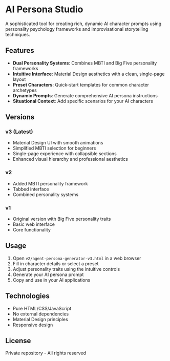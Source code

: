 # AI Persona Studio

A sophisticated tool for creating rich, dynamic AI character prompts using personality psychology frameworks and improvisational storytelling techniques.

## Features

- **Dual Personality Systems**: Combines MBTI and Big Five personality frameworks
- **Intuitive Interface**: Material Design aesthetics with a clean, single-page layout
- **Preset Characters**: Quick-start templates for common character archetypes
- **Dynamic Prompts**: Generate comprehensive AI persona instructions
- **Situational Context**: Add specific scenarios for your AI characters

## Versions

### v3 (Latest)
- Material Design UI with smooth animations
- Simplified MBTI selection for beginners
- Single-page experience with collapsible sections
- Enhanced visual hierarchy and professional aesthetics

### v2
- Added MBTI personality framework
- Tabbed interface
- Combined personality systems

### v1
- Original version with Big Five personality traits
- Basic web interface
- Core functionality

## Usage

1. Open `v2/agent-persona-generator-v3.html` in a web browser
2. Fill in character details or select a preset
3. Adjust personality traits using the intuitive controls
4. Generate your AI persona prompt
5. Copy and use in your AI applications

## Technologies

- Pure HTML/CSS/JavaScript
- No external dependencies
- Material Design principles
- Responsive design

## License

Private repository - All rights reserved